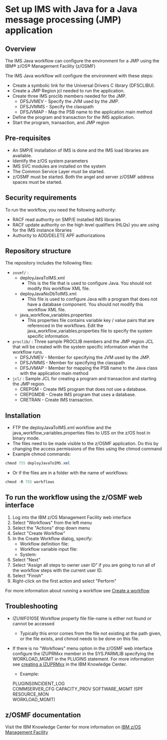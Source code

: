 # Set up IMS with Java for a Java message processing (JMP) application

## Overview

The IMS Java workflow can configure the environment for a JMP using the IBM® z/OS® Management Facility (z/OSMF) 

The IMS Java workflow will configure the environment with these steps:
* Create a symbolic link for the Universal Drivers C library (DFSCLIBU).
* Create a JMP Region jcl needed to run the application.
* Create three IMS proclib members needed for the JMP.
    * DFSJVMEV - Specify the JVM used by the JMP.
    * DFSJVMMS - Specify the classpath 
    * DFSJVMAP - Map the PSB name to the application main method
* Define the program and transaction for the IMS application.
* Start the program, transaction, and JMP region

## Pre-requisites
* An SMP/E installation of IMS is done and the IMS load libraries are available.
* Identify the z/OS system parameters
* IMS SVC modules are installed on the system
* The Common Service Layer must be started.
* z/OSMF must be started. Both the angel and server z/OSMF address spaces must be started. 

## Security requirements  
To run the workflow, you need the following authority:
* RACF read authority on SMP/E installed IMS libraries
* RACF update authority on the high level qualifiers (HLQs) you are using for the IMS instance libraries
* Authority to ADD/DELETE APF authorizations

## Repository structure  
The repository includes the following files:
* `zosmf/` : 
    * deployJavaToIMS.xml
      * This is the file that is used to configure Java.  You should not modify this workflow XML file.
    * deployJavaNoDbToIMS.xml
      * This file is used to configure Java with a program that does not have a database component.  You should not modify this workflow XML file.
    * java_workflow_variables.properties
      * This properties file contains variable key / value pairs that are referenced in the workflows. Edit the java_workflow_variables.properties file to specify the system specific information. 
* `proclib/` :  Three sample PROCLIB members and the JMP region JCL that will be created with the system specific information when the workflow runs.
    * DFSJVMEV - Member for specifying the JVM used by the JMP.
    * DFSJVMMS - Member for specifying the classpath 
    * DFSJVMAP - Member for mapping the PSB name to the Java class with the application main method
* `jcl/` :  Sample JCL for creating a program and transaction and starting the JMP region.
    * CREPGM - Create IMS program that does not use a database.
    * CREPGMDB - Create IMS program that uses a database.
    * CRETRAN - Create IMS transaction.

## Installation  
* FTP the deployJavaToIMS.xml workflow and the java_workflow_variables.properties files to USS on the z/OS host in binary mode.
* The files need to be made visible to the z/OSMF application.  Do this by changing the access permissions of the files using the chmod command
* Example chmod commands: 
```Java
chmod 755 deployJavaToIMS.xml
```
* Or if the files are in a folder with the name of workflows:
```Java 
chmod -R 755 workflows
```

## To run the workflow using the z/OSMF web interface
1. Log into the IBM z/OS Management Facility web interface
1. Select "Workflows" from the left menu
1. Select the "Actions" drop down menu
1. Select "Create Workflow"
1. In the Create Workflow dialog, specify:
    *	Workflow definition file: 
    *	Workflow variable input file:
    *	System:
1. Select "Next"
1. Select “Assign all steps to owner user ID” if you are going to run all of the workflow steps with the current user ID.
1. Select "Finish"
1. Right-click on the first action and select "Perform"

For more information about running a workflow see [Create a workflow](https://www.ibm.com/support/knowledgecenter/en/SSLTBW_2.3.0/com.ibm.zosmfworkflows.help.doc/izuWFhpCreateWorkflowDialog.html)

## Troubleshooting
* IZUWF0105E   Workflow property file file-name is either not found or cannot be accessed
  * Typically this error comes from the file not existing at the path given, or the file exists, and chmod needs to be done on this file.
* If there is no "Workflows" menu option in the z/OSMF web interface configure the IZUPRMxx member in the SYS.PARMLIB specifying the WORKLOAD_MGMT in the PLUGINS statement. For more information see [creating a IZUPRMxx](https://www.ibm.com/support/knowledgecenter/en/SSLTBW_2.2.0/com.ibm.zos.v2r2.izua300/izuconfig_IZUPRMxx.htm) in the IBM Knowledge Center.
  * Example: 
  
  PLUGINS(INCIDENT_LOG  
        COMMSERVER_CFG
        CAPACITY_PROV 
        SOFTWARE_MGMT 
        ISPF          
        RESOURCE_MON  
        WORKLOAD_MGMT)

## z/OSMF documentation

Visit the IBM Knowledge Center for more information on [IBM z/OS Management Facility](https://www.ibm.com/support/knowledgecenter/search/IBM%20z%2FOS%20Management%20Facility?scope=SSLTBW_2.2.0)
